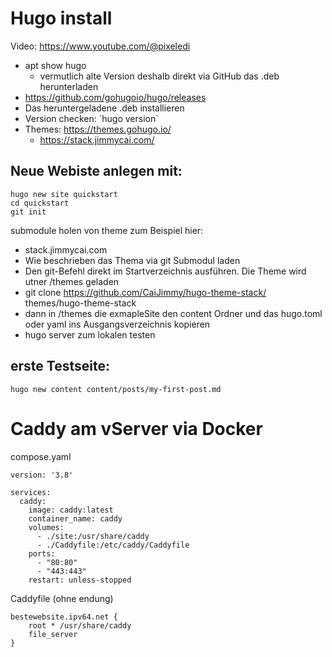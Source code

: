 # Hugo install

Video: https://www.youtube.com/@pixeledi

- apt show hugo
  - vermutlich alte Version deshalb direkt via GitHub das .deb herunterladen
- https://github.com/gohugoio/hugo/releases
- Das heruntergeladene .deb installieren 
- Version checken: \`hugo version\`
- Themes: https://themes.gohugo.io/
  - https://stack.jimmycai.com/

## Neue Webiste anlegen mit:
```
hugo new site quickstart
cd quickstart
git init
```

submodule holen von theme zum Beispiel hier:

- stack.jimmycai.com
- Wie beschrieben das Thema via git Submodul laden
- Den git-Befehl direkt im Startverzeichnis ausführen. Die Theme wird utner /themes geladen
- git clone https://github.com/CaiJimmy/hugo-theme-stack/ themes/hugo-theme-stack
- dann in /themes die exmapleSite den content Ordner und das hugo.toml oder yaml ins Ausgangsverzeichnis kopieren
- hugo server zum lokalen testen

## erste Testseite:
`hugo new content content/posts/my-first-post.md`

# Caddy am vServer via Docker

compose.yaml

```
version: '3.8'

services:
  caddy:
    image: caddy:latest
    container_name: caddy
    volumes:
      - ./site:/usr/share/caddy
      - ./Caddyfile:/etc/caddy/Caddyfile
    ports:
      - "80:80"
      - "443:443"
    restart: unless-stopped
```

Caddyfile (ohne endung)

```
bestewebsite.ipv64.net {
    root * /usr/share/caddy
    file_server
}
```
